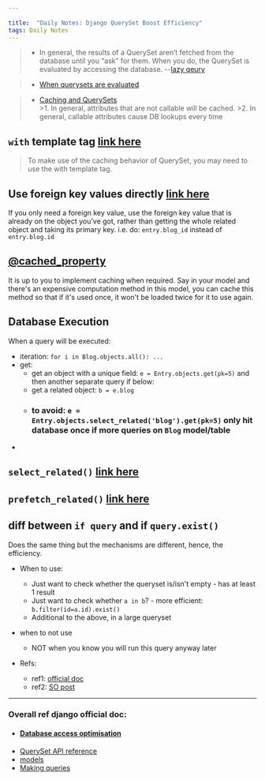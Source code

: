 ```yaml
---
 
title:  "Daily Notes: Django QuerySet Boost Efficiency"
tags: Daily Notes
---
```

> * In general, the results of a QuerySet aren’t fetched from the database until you “ask” for them. When you do, the QuerySet is evaluated by accessing the database. --[lazy qeury](https://docs.djangoproject.com/en/3.0/topics/db/queries/#querysets-are-lazy)  

> * [When querysets are evaluated](https://docs.djangoproject.com/en/3.0/ref/models/querysets/#when-querysets-are-evaluated)

> * [Caching and QuerySets](https://docs.djangoproject.com/en/3.0/topics/db/queries/#caching-and-querysets)  
    >1. In general, attributes that are not callable will be cached.
    >2. In general, callable attributes cause DB lookups every time

## `with` template tag [link here](https://docs.djangoproject.com/en/3.0/ref/templates/builtins/#with)
>To make use of the caching behavior of QuerySet, you may need to use the with template tag.

## Use foreign key values directly [link here](https://docs.djangoproject.com/en/3.0/topics/db/optimization/#use-foreign-key-values-directly)
If you only need a foreign key value, use the foreign key value that is already on the object you’ve got, rather than getting the whole related object and taking its primary key. i.e. do: `entry.blog_id` instead of `entry.blog.id`

## [@cached_property](https://docs.djangoproject.com/en/3.0/ref/utils/#django.utils.functional.cached_property)
It is up to you to implement caching when required. Say in your model and there's an expensive computation method in this model, you can cache this method so that if it's used once, it won't be loaded twice for it to use again.

## Database Execution
When a query will be executed:
* iteration: `for i in Blog.objects.all(): ...`
* get: 
    * get an object with a unique field: `e = Entry.objects.get(pk=5)` and then another separate query if below:
    * get a related object: `b = e.blog`
    * ### to avoid: `e = Entry.objects.select_related('blog').get(pk=5)` only hit database once if more queries on `Blog` model/table
* 

## `select_related()` [link here](https://docs.djangoproject.com/en/3.0/ref/models/querysets/#select-related)
## `prefetch_related()` [link here](https://docs.djangoproject.com/en/3.0/ref/models/querysets/#prefetch-related)

## diff between `if query` and if `query.exist()`
Does the same thing but the mechanisms are different, hence, the efficiency.
* When to use:
    * Just want to check whether the queryset is/isn't empty - has at least 1 result
    * Just want to check whether `a in b`? - more efficient: `b.filter(id=a.id).exist()`
    * Additional to the above, in a large queryset

* when to not use
    * NOT when you know you will run this query anyway later


* Refs:
    * ref1: [official doc](https://docs.djangoproject.com/en/3.0/ref/models/querysets/#django.db.models.query.QuerySet.exists)
    * ref2: [SO post](https://stackoverflow.com/questions/3432673/get-distinct-values-of-queryset-by-field)

---

### Overall ref django official doc:
* #### [Database access optimisation](https://docs.djangoproject.com/en/3.0/topics/db/optimization/#database-access-optimization)
* [QuerySet API reference](https://docs.djangoproject.com/en/3.0/ref/models/querysets/#distinct)
* [models](https://docs.djangoproject.com/en/3.0/topics/db/models/)
* [Making queries](https://docs.djangoproject.com/en/3.0/topics/db/queries/)